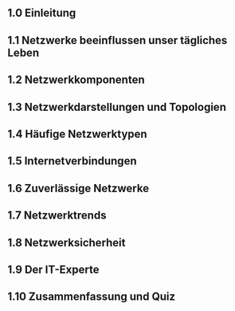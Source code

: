 ## 1.0 Einleitung
## 1.1 Netzwerke beeinflussen unser tägliches Leben
## 1.2 Netzwerkkomponenten
## 1.3 Netzwerkdarstellungen und Topologien
## 1.4 Häufige Netzwerktypen
## 1.5 Internetverbindungen
## 1.6 Zuverlässige Netzwerke
## 1.7 Netzwerktrends
## 1.8 Netzwerksicherheit
## 1.9 Der IT-Experte
## 1.10 Zusammenfassung und Quiz
